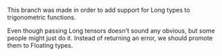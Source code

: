 This branch was made in order to add support for Long types to trigonometric functions.

Even though passing Long tensors doesn't sound any obvious, but some people might just do it. Instead of returning an error, we should promote them to Floating types.
